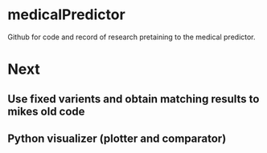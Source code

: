 # medicalPredictor
Github for code and record of research pretaining to the medical predictor.

# Next
## Use fixed varients and obtain matching results to mikes old code
## Python visualizer (plotter and comparator)
